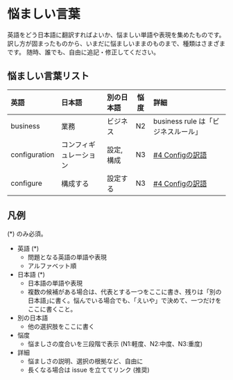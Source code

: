 悩ましい言葉
============

英語をどう日本語に翻訳すればよいか、悩ましい単語や表現を集めたものです。
訳し方が固まったものから、いまだに悩ましいままのものまで、種類はさまざまです。
随時、誰でも、自由に追記・修正してください。


悩ましい言葉リスト
------------------

| 英語  | 日本語 | 別の日本語 | 悩度 | 詳細 |
|:------|:-------|:-----------|:----:|:-----------|
| business | 業務 | ビジネス | N2 | business rule は「ビジネスルール」|
| configuration | コンフィギュレーション | 設定, 構成 | N3 | [#4 Configの訳語](https://github.com/yiijan/yii2-i18n-ja/issues/4) |
| configure | 構成する | 設定する | N3 | [#4 Configの訳語](https://github.com/yiijan/yii2-i18n-ja/issues/4) |

凡例
----

(*) のみ必須。

- 英語 (*)
  - 問題となる英語の単語や表現
  - アルファベット順
- 日本語 (*)
  - 日本語の単語や表現
  - 複数の候補がある場合は、代表とする一つをここに書き、残りは「別の日本語｣に書く。悩んでいる場合でも、「えいや」で決めて、一つだけをここに書くこと。
- 別の日本語
  - 他の選択肢をここに書く
- 悩度
  - 悩ましさの度合いを三段階で表示 (N1:軽度、N2:中度、N3:重度)
- 詳細
  - 悩ましさの説明、選択の根拠など、自由に
  - 長くなる場合は issue を立ててリンク (推奨)

